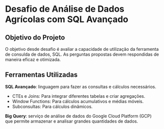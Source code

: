 # Desafio de Análise de Dados Agrícolas com SQL Avançado

## Objetivo do Projeto 
O objetivo desde desafio é avaliar a capacidade de utilização da ferramenta de consulda de 
dados, SQL.  As perguntas propostas devem respondidas de maneira eficaz e otimizada. 

## Ferramentas Utilizadas 
**SQL Avançado**: linguagem para fazer as consultas e cálculos necessários. 
* CTEs e Joins: Para integrar diferentes tabelas e criar agregações. 
* Window Functions: Para cálculos acumulativos e médias móveis. 
* Subconsultas: Para cálculos dinâmicos. 

**Big Query**: serviço de análise de dados do Google Cloud Platform (GCP) que permite armazenar 
e analisar grandes quantidades de dados. 
